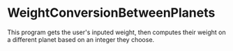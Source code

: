 # WeightConversionBetweenPlanets
This program gets the user's inputed weight, then computes their weight on a different planet based on an integer they choose.
